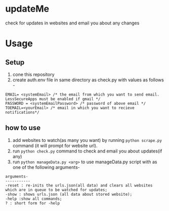# updateMe
check for updates in websites and email you about any changes

# Usage

## Setup
 1. cone this repository
 2. create auth.env file in same directory as check.py with values as follows - 

  ```
  EMAIL= <systemEmail> /* the email from which you want to send email. LessSecureApps must be enabled if gmail */
  PASSWORD = <systemEmailPassword> /* password of above email */
  TOEMAIL=<yourEmail> /* email in which you want to recieve notifications*/
  ```
 ## how to use
 
 1. add websites to watch(as many you want) by running `python scrape.py` command (it will prompt for website url).
 2. run `python check.py` command to check and email you about updates(if any)
 3. run `python manageData.py <arg>` to use manageData.py script with <arg> as one of the following arguments-
  
  ```
  arguments-
  -----------
  -reset : re-inits the urls.json(all data) and clears all websites which are in queue to be watched for updates;
  -show : shows urls.json (all data about stored website);
  -help :show all commands;
  ? : short form for -help
  ```
